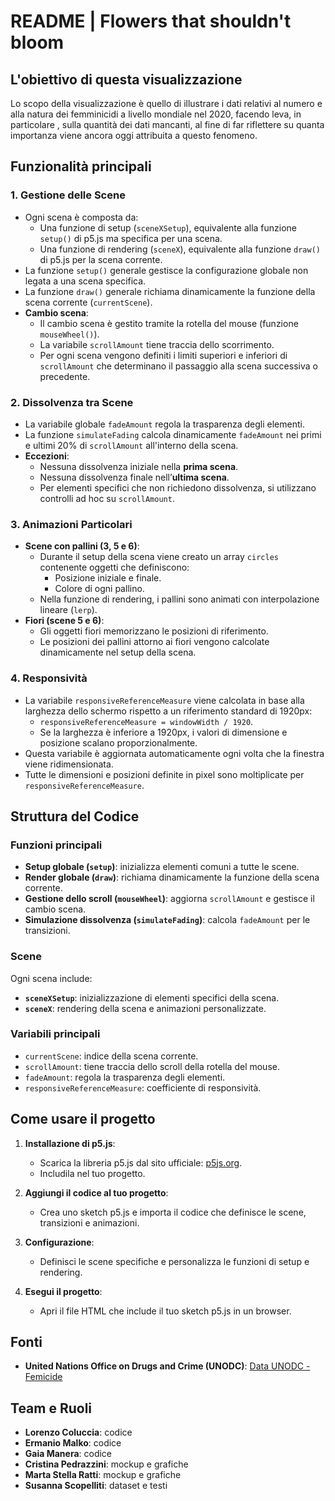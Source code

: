 # README | Flowers that shouldn't bloom

## L'obiettivo di questa visualizzazione
Lo scopo della visualizzazione è quello di illustrare i dati relativi al numero e alla natura dei femminicidi a livello mondiale nel 2020, facendo leva, in particolare , sulla quantità dei dati mancanti, al fine di far riflettere su quanta importanza viene ancora oggi attribuita a questo fenomeno.

## Funzionalità principali

### 1. **Gestione delle Scene**
- Ogni scena è composta da:
  - Una funzione di setup (`sceneXSetup`), equivalente alla funzione `setup()` di p5.js ma specifica per una scena.
  - Una funzione di rendering (`sceneX`), equivalente alla funzione `draw()` di p5.js per la scena corrente.
- La funzione `setup()` generale gestisce la configurazione globale non legata a una scena specifica.
- La funzione `draw()` generale richiama dinamicamente la funzione della scena corrente (`currentScene`).
- **Cambio scena**:
  - Il cambio scena è gestito tramite la rotella del mouse (funzione `mouseWheel()`).
  - La variabile `scrollAmount` tiene traccia dello scorrimento.
  - Per ogni scena vengono definiti i limiti superiori e inferiori di `scrollAmount` che determinano il passaggio alla scena successiva o precedente.

### 2. **Dissolvenza tra Scene**
- La variabile globale `fadeAmount` regola la trasparenza degli elementi.
- La funzione `simulateFading` calcola dinamicamente `fadeAmount` nei primi e ultimi 20% di `scrollAmount` all'interno della scena.
- **Eccezioni**:
  - Nessuna dissolvenza iniziale nella **prima scena**.
  - Nessuna dissolvenza finale nell’**ultima scena**.
  - Per elementi specifici che non richiedono dissolvenza, si utilizzano controlli ad hoc su `scrollAmount`.

### 3. **Animazioni Particolari**
- **Scene con pallini (3, 5 e 6)**:
  - Durante il setup della scena viene creato un array `circles` contenente oggetti che definiscono:
    - Posizione iniziale e finale.
    - Colore di ogni pallino.
  - Nella funzione di rendering, i pallini sono animati con interpolazione lineare (`lerp`).
- **Fiori (scene 5 e 6)**:
  - Gli oggetti fiori memorizzano le posizioni di riferimento.
  - Le posizioni dei pallini attorno ai fiori vengono calcolate dinamicamente nel setup della scena.

### 4. **Responsività**
- La variabile `responsiveReferenceMeasure` viene calcolata in base alla larghezza dello schermo rispetto a un riferimento standard di 1920px:
  - `responsiveReferenceMeasure = windowWidth / 1920`.
  - Se la larghezza è inferiore a 1920px, i valori di dimensione e posizione scalano proporzionalmente.
- Questa variabile è aggiornata automaticamente ogni volta che la finestra viene ridimensionata.
- Tutte le dimensioni e posizioni definite in pixel sono moltiplicate per `responsiveReferenceMeasure`.

## Struttura del Codice

### Funzioni principali
- **Setup globale (`setup`)**: inizializza elementi comuni a tutte le scene.
- **Render globale (`draw`)**: richiama dinamicamente la funzione della scena corrente.
- **Gestione dello scroll (`mouseWheel`)**: aggiorna `scrollAmount` e gestisce il cambio scena.
- **Simulazione dissolvenza (`simulateFading`)**: calcola `fadeAmount` per le transizioni.

### Scene
Ogni scena include:
- **`sceneXSetup`**: inizializzazione di elementi specifici della scena.
- **`sceneX`**: rendering della scena e animazioni personalizzate.

### Variabili principali
- `currentScene`: indice della scena corrente.
- `scrollAmount`: tiene traccia dello scroll della rotella del mouse.
- `fadeAmount`: regola la trasparenza degli elementi.
- `responsiveReferenceMeasure`: coefficiente di responsività.

## Come usare il progetto

1. **Installazione di p5.js**:
   - Scarica la libreria p5.js dal sito ufficiale: [p5js.org](https://p5js.org/).
   - Includila nel tuo progetto.

2. **Aggiungi il codice al tuo progetto**:
   - Crea uno sketch p5.js e importa il codice che definisce le scene, transizioni e animazioni.

3. **Configurazione**:
   - Definisci le scene specifiche e personalizza le funzioni di setup e rendering.

4. **Esegui il progetto**:
   - Apri il file HTML che include il tuo sketch p5.js in un browser.

## Fonti

- **United Nations Office on Drugs and Crime (UNODC)**: [Data UNODC - Femicide](https://dataunodc.un.org/dp-femicide)

## Team e Ruoli

- **Lorenzo Coluccia**: codice  
- **Ermanio Malko**: codice  
- **Gaia Manera**: codice  
- **Cristina Pedrazzini**: mockup e grafiche  
- **Marta Stella Ratti**: mockup e grafiche  
- **Susanna Scopelliti**: dataset e testi  
